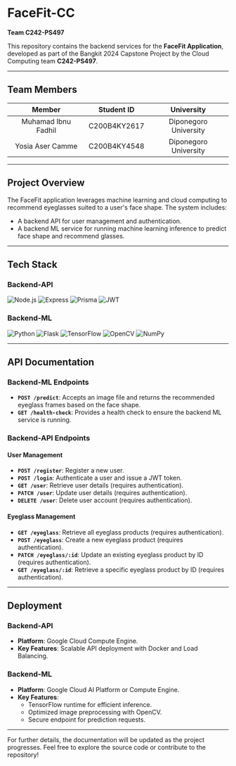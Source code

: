 # FaceFit-CC  
**Team C242-PS497**  

This repository contains the backend services for the **FaceFit Application**, developed as part of the Bangkit 2024 Capstone Project by the Cloud Computing team **C242-PS497**.

---

## **Team Members**

|       Member       |  Student ID  |      University      |
| :-----------------: | :----------: | :-------------------: |
| Muhamad Ibnu Fadhil | C200B4KY2617 | Diponegoro University |
|  Yosia Aser Camme  | C200B4KY4548 | Diponegoro University |

---

## **Project Overview**  
The FaceFit application leverages machine learning and cloud computing to recommend eyeglasses suited to a user's face shape. The system includes:  
- A backend API for user management and authentication.  
- A backend ML service for running machine learning inference to predict face shape and recommend glasses.  

---

## **Tech Stack**

### **Backend-API**  
![Node.js](https://img.shields.io/badge/Node.js-339933?style=for-the-badge&logo=node.js&logoColor=white) ![Express](https://img.shields.io/badge/Express-000000?style=for-the-badge&logo=express&logoColor=white) ![Prisma](https://img.shields.io/badge/Prisma-2D3748?style=for-the-badge&logo=prisma&logoColor=white) ![JWT](https://img.shields.io/badge/JWT-000000?style=for-the-badge&logo=javascript&logoColor=white)  

### **Backend-ML**  
![Python](https://img.shields.io/badge/Python-3776AB?style=for-the-badge&logo=python&logoColor=white) ![Flask](https://img.shields.io/badge/Flask-000000?style=for-the-badge&logo=flask&logoColor=white) ![TensorFlow](https://img.shields.io/badge/TensorFlow-FF6F00?style=for-the-badge&logo=tensorflow&logoColor=white) ![OpenCV](https://img.shields.io/badge/OpenCV-5C3B6D?style=for-the-badge&logo=opencv&logoColor=white) ![NumPy](https://img.shields.io/badge/NumPy-013243?style=for-the-badge&logo=numpy&logoColor=white)  

---

## **API Documentation**  

### **Backend-ML Endpoints**
- **`POST /predict`**: Accepts an image file and returns the recommended eyeglass frames based on the face shape.
- **`GET /health-check`**: Provides a health check to ensure the backend ML service is running.

### **Backend-API Endpoints**
#### **User Management**
- **`POST /register`**: Register a new user.
- **`POST /login`**: Authenticate a user and issue a JWT token.  
- **`GET /user`**: Retrieve user details (requires authentication).
- **`PATCH /user`**: Update user details (requires authentication).
- **`DELETE /user`**: Delete user account (requires authentication).

#### **Eyeglass Management**
- **`GET /eyeglass`**: Retrieve all eyeglass products (requires authentication).
- **`POST /eyeglass`**: Create a new eyeglass product (requires authentication).
- **`PATCH /eyeglass/:id`**: Update an existing eyeglass product by ID (requires authentication).
- **`GET /eyeglass/:id`**: Retrieve a specific eyeglass product by ID (requires authentication).

---

## **Deployment**  

### **Backend-API**  
- **Platform**: Google Cloud Compute Engine.  
- **Key Features**: Scalable API deployment with Docker and Load Balancing.  

### **Backend-ML**  
- **Platform**: Google Cloud AI Platform or Compute Engine.  
- **Key Features**:  
  - TensorFlow runtime for efficient inference.  
  - Optimized image preprocessing with OpenCV.  
  - Secure endpoint for prediction requests.  

---

For further details, the documentation will be updated as the project progresses. Feel free to explore the source code or contribute to the repository!
